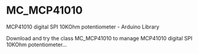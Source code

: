 # MC_MCP41010
MCP41010 digital SPI 10KOhm potentiometer  - Arduino Library

Download and try the class MC_MCP41010 to manage MCP41010 digital SPI 10KOhm potentiometer...

